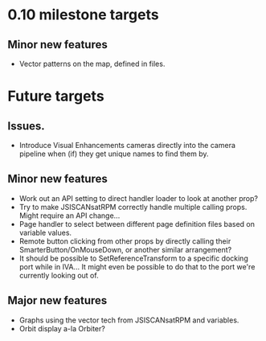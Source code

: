 # 0.10 milestone targets

## Minor new features

* Vector patterns on the map, defined in files.

# Future targets

## Issues.

* Introduce Visual Enhancements cameras directly into the camera pipeline when (if) they get unique names to find them by.

## Minor new features

* Work out an API setting to direct handler loader to look at another prop?
* Try to make JSISCANsatRPM correctly handle multiple calling props. Might require an API change...
* Page handler to select between different page definition files based on variable values.
* Remote button clicking from other props by directly calling their SmarterButton/OnMouseDown, or another similar arrangement?
* It should be possible to SetReferenceTransform to a specific docking port while in IVA... It might even be possible
  to do that to the port we're currently looking out of.

## Major new features

* Graphs using the vector tech from JSISCANsatRPM and variables.
* Orbit display a-la Orbiter?